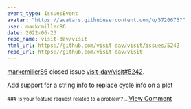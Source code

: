 ```yaml
---
event_type: IssuesEvent
avatar: "https://avatars.githubusercontent.com/u/5720676?"
user: markcmiller86
date: 2022-06-23
repo_name: visit-dav/visit
html_url: https://github.com/visit-dav/visit/issues/5242
repo_url: https://github.com/visit-dav/visit
---
```


<a href='https://github.com/markcmiller86' target='_blank'>markcmiller86</a> closed issue <a href='https://github.com/visit-dav/visit/issues/5242' target='_blank'>visit-dav/visit#5242</a>.

<p>Add support for a string info to replace cycle info on a plot</p><small>### Is your feature request related to a problem?...</small><a href='https://github.com/visit-dav/visit/issues/5242' target='_blank'>View Comment</a>